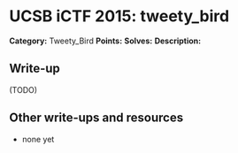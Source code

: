 # UCSB iCTF 2015: tweety_bird

**Category:** Tweety_Bird
**Points:** 
**Solves:** 
**Description:**



## Write-up

(TODO)

## Other write-ups and resources

* none yet

